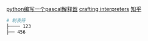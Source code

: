 [python编写一个pascal解释器](https://ruslanspivak.com/lsbasi-part1/)
[crafting interpreters](https://craftinginterpreters.com/contents.html)
[知乎](https://www.zhihu.com/question/265364484/answer/293645562)

```bash
# 制表符
├──── 123
├── 456
```